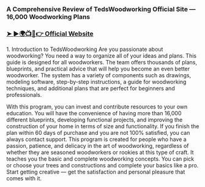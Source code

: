 <h3>A Comprehensive Review of TedsWoodworking Official Site — 16,000 Woodworking Plans</h3>

<h3><a href="https://trustalll.com/2024/11/12/a-comprehensive-review-of-tedswoodworking-official-site-16000-woodworking-plans/">➤ ►🌍📺📱👉 Official Website</a></h3>
1. Introduction to TedsWoodworking
Are you passionate about woodworking? You need a way to organize all of your ideas and plans. This guide is designed for all woodworkers. The team offers thousands of plans, blueprints, and practical advice that will help you become an even better woodworker. The system has a variety of components such as drawings, modeling software, step-by-step instructions, a guide for woodworking techniques, and additional plans that are perfect for beginners and professionals.


With this program, you can invest and contribute resources to your own education. You will have the convenience of having more than 16,000 different blueprints, developing functional projects, and improving the construction of your home in terms of size and functionality. If you finish the plan within 60 days of purchase and you are not 100% satisfied, you can always contact support. This program is created for people who have a passion, patience, and delicacy in the art of woodworking, regardless of whether they are seasoned woodworkers or rookies at this type of craft. It teaches you the basic and complete woodworking concepts. You can pick or choose your trees and constructions and complete your basics like a pro. Start getting creative — get the satisfaction and personal pleasure that comes with it.
